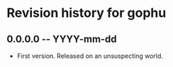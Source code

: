 # Revision history for gophu

## 0.0.0.0 -- YYYY-mm-dd

* First version. Released on an unsuspecting world.

